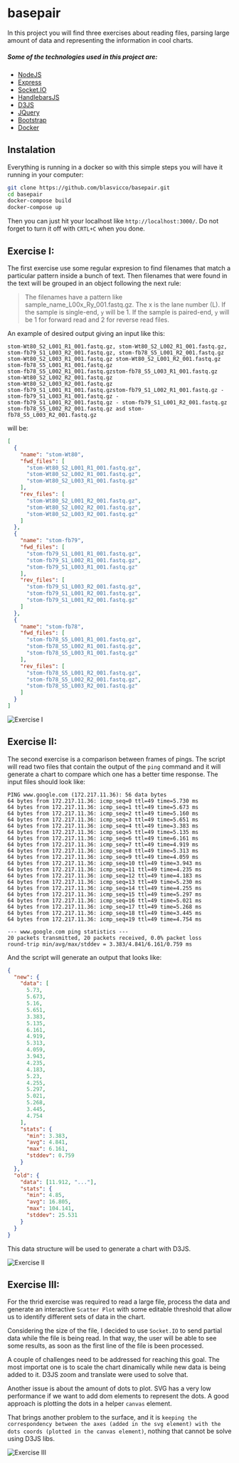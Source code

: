 # basepair

In this project you will find three exercises about reading files, parsing large amount of data and representing the information in cool charts.

##### Some of the technologies used in this project are:
  - [NodeJS](https://nodejs.org/)
  - [Express](https://expressjs.com/)
  - [Socket.IO](https://socket.io/)
  - [HandlebarsJS](https://handlebarsjs.com/)
  - [D3JS](https://d3js.org/)
  - [JQuery](https://jquery.com/)
  - [Bootstrap](https://getbootstrap.com/)
  - [Docker](https://www.docker.com/)

## Instalation
Everything is running in a docker so with this simple steps you will have it running in your computer:

```BASH
git clone https://github.com/blasvicco/basepair.git
cd basepair
docker-compose build
docker-compose up
```

Then you can just hit your localhost like `http://localhost:3000/`.
Do not forget to turn it off with `CRTL+C` when you done.

## Exercise I:
The first exercise use some regular expresion to find filenames that match a particular pattern inside a bunch of text. Then filenames that were found in the text will be grouped in an object following the next rule:

> The filenames have a pattern like sample_name_L00x_Ry_001.fastq.gz. The x is the lane number (L). If the sample is single-end, `y` will be 1. If the sample is paired-end, `y` will be 1 for forward read and 2 for reverse read files.

An example of desired output giving an input like this:
```
stom-Wt80_S2_L001_R1_001.fastq.gz, stom-Wt80_S2_L002_R1_001.fastq.gz,
stom-fb79_S1_L003_R2_001.fastq.gz, stom-fb78_S5_L001_R2_001.fastq.gz
stom-Wt80_S2_L003_R1_001.fastq.gz stom-Wt80_S2_L001_R2_001.fastq.gz stom-fb78_S5_L001_R1_001.fastq.gz
stom-fb78_S5_L002_R1_001.fastq.gzstom-fb78_S5_L003_R1_001.fastq.gz
stom-Wt80_S2_L002_R2_001.fastq.gz
stom-Wt80_S2_L003_R2_001.fastq.gz
stom-fb79_S1_L001_R1_001.fastq.gzstom-fb79_S1_L002_R1_001.fastq.gz - stom-fb79_S1_L003_R1_001.fastq.gz -
stom-fb79_S1_L001_R2_001.fastq.gz - stom-fb79_S1_L001_R2_001.fastq.gz
stom-fb78_S5_L002_R2_001.fastq.gz asd stom-fb78_S5_L003_R2_001.fastq.gz
```
will be:
```JSON
[
  {
    "name": "stom-Wt80",
    "fwd_files": [
      "stom-Wt80_S2_L001_R1_001.fastq.gz",
      "stom-Wt80_S2_L002_R1_001.fastq.gz",
      "stom-Wt80_S2_L003_R1_001.fastq.gz"
    ],
    "rev_files": [
      "stom-Wt80_S2_L001_R2_001.fastq.gz",
      "stom-Wt80_S2_L002_R2_001.fastq.gz",
      "stom-Wt80_S2_L003_R2_001.fastq.gz"
    ]
  },
  {
    "name": "stom-fb79",
    "fwd_files": [
      "stom-fb79_S1_L001_R1_001.fastq.gz",
      "stom-fb79_S1_L002_R1_001.fastq.gz",
      "stom-fb79_S1_L003_R1_001.fastq.gz"
    ],
    "rev_files": [
      "stom-fb79_S1_L003_R2_001.fastq.gz",
      "stom-fb79_S1_L001_R2_001.fastq.gz",
      "stom-fb79_S1_L001_R2_001.fastq.gz"
    ]
  },
  {
    "name": "stom-fb78",
    "fwd_files": [
      "stom-fb78_S5_L001_R1_001.fastq.gz",
      "stom-fb78_S5_L002_R1_001.fastq.gz",
      "stom-fb78_S5_L003_R1_001.fastq.gz"
    ],
    "rev_files": [
      "stom-fb78_S5_L001_R2_001.fastq.gz",
      "stom-fb78_S5_L002_R2_001.fastq.gz",
      "stom-fb78_S5_L003_R2_001.fastq.gz"
    ]
  }
]
```

![Exercise I](./screenshots/ex01.png)

## Exercise II:
The second exercise is a comparison between frames of pings. The script will read two files that contain the output of the `ping` command and it will generate a chart to compare which one has a better time response.
The input files should look like:
```
PING www.google.com (172.217.11.36): 56 data bytes
64 bytes from 172.217.11.36: icmp_seq=0 ttl=49 time=5.730 ms
64 bytes from 172.217.11.36: icmp_seq=1 ttl=49 time=5.673 ms
64 bytes from 172.217.11.36: icmp_seq=2 ttl=49 time=5.160 ms
64 bytes from 172.217.11.36: icmp_seq=3 ttl=49 time=5.651 ms
64 bytes from 172.217.11.36: icmp_seq=4 ttl=49 time=3.383 ms
64 bytes from 172.217.11.36: icmp_seq=5 ttl=49 time=5.135 ms
64 bytes from 172.217.11.36: icmp_seq=6 ttl=49 time=6.161 ms
64 bytes from 172.217.11.36: icmp_seq=7 ttl=49 time=4.919 ms
64 bytes from 172.217.11.36: icmp_seq=8 ttl=49 time=5.313 ms
64 bytes from 172.217.11.36: icmp_seq=9 ttl=49 time=4.059 ms
64 bytes from 172.217.11.36: icmp_seq=10 ttl=49 time=3.943 ms
64 bytes from 172.217.11.36: icmp_seq=11 ttl=49 time=4.235 ms
64 bytes from 172.217.11.36: icmp_seq=12 ttl=49 time=4.183 ms
64 bytes from 172.217.11.36: icmp_seq=13 ttl=49 time=5.230 ms
64 bytes from 172.217.11.36: icmp_seq=14 ttl=49 time=4.255 ms
64 bytes from 172.217.11.36: icmp_seq=15 ttl=49 time=5.297 ms
64 bytes from 172.217.11.36: icmp_seq=16 ttl=49 time=5.021 ms
64 bytes from 172.217.11.36: icmp_seq=17 ttl=49 time=5.268 ms
64 bytes from 172.217.11.36: icmp_seq=18 ttl=49 time=3.445 ms
64 bytes from 172.217.11.36: icmp_seq=19 ttl=49 time=4.754 ms

--- www.google.com ping statistics ---
20 packets transmitted, 20 packets received, 0.0% packet loss
round-trip min/avg/max/stddev = 3.383/4.841/6.161/0.759 ms
```

And the script will generate an output that looks like:
```JSON
{
  "new": {
    "data": [
      5.73,
      5.673,
      5.16,
      5.651,
      3.383,
      5.135,
      6.161,
      4.919,
      5.313,
      4.059,
      3.943,
      4.235,
      4.183,
      5.23,
      4.255,
      5.297,
      5.021,
      5.268,
      3.445,
      4.754
    ],
    "stats": {
      "min": 3.383,
      "avg": 4.841,
      "max": 6.161,
      "stddev": 0.759
    }
  },
  "old": {
    "data": [11.912, "..."],
    "stats": {
      "min": 4.85,
      "avg": 16.805,
      "max": 104.141,
      "stddev": 25.531
    }
  }
}
```
This data structure will be used to generate a chart with D3JS.

![Exercise II](./screenshots/ex02.png)

## Exercise III:
For the thrid exercise was required to read a large file, process the data and generate an interactive `Scatter Plot` with some editable threshold that allow us to identify different sets of data in the chart.

Considering the size of the file, I decided to use `Socket.IO` to send partial data while the file is being read. In that way, the user will be able to see some results, as soon as the first line of the file is been processed.

A couple of challenges need to be addressed for reaching this goal. The most importat one is to scale the chart dinamically while new data is being added to it. D3JS zoom and translate were used to solve that.

Another issue is about the amount of dots to plot. SVG has a very low performance if we want to add dom elements to represent the dots. A good approach is plotting the dots in a helper `canvas` element.

That brings another problem to the surface, and it is `keeping the correspondency between the axes (added in the svg element) with the dots coords (plotted in the canvas element)`, nothing that cannot be solve using D3JS libs.

![Exercise III](./screenshots/ex03.png)
